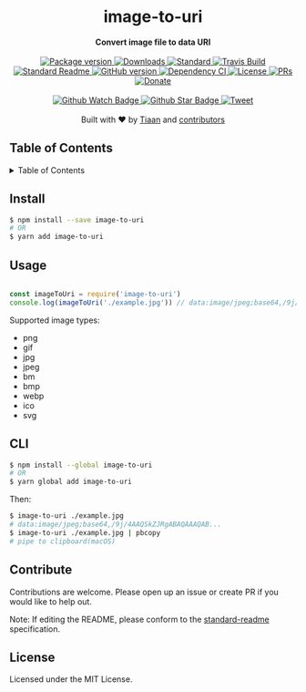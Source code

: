 <h1 align="center">image-to-uri</h1>
<div align="center">
  <strong>Convert image file to data URI</strong>
</div>
<br>
<div align="center">
  <a href="https://npmjs.org/package/image-to-uri">
    <img src="https://img.shields.io/npm/v/image-to-uri.svg?style=flat-square" alt="Package version" />
  </a>
  <a href="https://npmjs.org/package/image-to-uri">
  <img src="https://img.shields.io/npm/dm/image-to-uri.svg?style=flat-square" alt="Downloads" />
  </a>
  <a href="https://github.com/feross/standard">
    <img src="https://img.shields.io/badge/code%20style-standard-brightgreen.svg?style=flat-square" alt="Standard" />
  </a>
  <a href="https://travis-ci.org/tiaanduplessis/image-to-uri">
    <img src="https://img.shields.io/travis/tiaanduplessis/image-to-uri.svg?style=flat-square" alt="Travis Build" />
  </a>
  <a href="https://github.com/RichardLitt/standard-readme)">
    <img src="https://img.shields.io/badge/standard--readme-OK-green.svg?style=flat-square" alt="Standard Readme" />
  </a>
  <a href="https://badge.fury.io/gh/tiaanduplessis%2Fimage-to-uri">
    <img src="https://badge.fury.io/gh/tiaanduplessis%2Fimage-to-uri.svg?style=flat-square" alt="GitHub version" />
  </a>
  <a href="https://dependencyci.com/github/tiaanduplessis/image-to-uri">
    <img src="https://dependencyci.com/github/tiaanduplessis/image-to-uri/badge?style=flat-square" alt="Dependency CI" />
  </a>
  <a href="https://github.com/tiaanduplessis/image-to-uri/blob/master/LICENSE">
    <img src="https://img.shields.io/npm/l/image-to-uri.svg?style=flat-square" alt="License" />
  </a>
  <a href="http://makeapullrequest.com">
    <img src="https://img.shields.io/badge/PRs-welcome-brightgreen.svg?style=flat-square" alt="PRs" />
  </a>
  <a href="https://www.paypal.me/tiaanduplessis/1">
    <img src="https://img.shields.io/badge/$-support-green.svg?style=flat-square" alt="Donate" />
  </a>
</div>
<br>
<div align="center">
  <a href="https://github.com/tiaanduplessis/image-to-uri/watchers">
    <img src="https://img.shields.io/github/watchers/tiaanduplessis/image-to-uri.svg?style=social" alt="Github Watch Badge" />
  </a>
  <a href="https://github.com/tiaanduplessis/image-to-uri/stargazers">
    <img src="https://img.shields.io/github/stars/tiaanduplessis/image-to-uri.svg?style=social" alt="Github Star Badge" />
  </a>
  <a href="https://twitter.com/intent/tweet?text=Check%20out%20image-to-uri!%20https://github.com/tiaanduplessis/image-to-uri%20%F0%9F%91%8D">
    <img src="https://img.shields.io/twitter/url/https/github.com/tiaanduplessis/image-to-uri.svg?style=social" alt="Tweet" />
  </a>
</div>
<br>
<div align="center">
  Built with ❤︎ by <a href="tiaan.beer">Tiaan</a> and <a href="https://github.com/tiaanduplessis/image-to-uri/graphs/contributors">contributors</a>
</div>

<h2>Table of Contents</h2>
<details>
  <summary>Table of Contents</summary>
  <li><a href="#install">Install</a></li>
  <li><a href="#usage">Usage</a></li>
  <li><a href="#cli">CLI</a></li>
  <li><a href="#contribute">Contribute</a></li>
  <li><a href="#license">License</a></li>
</details>

## Install

```sh
$ npm install --save image-to-uri
# OR
$ yarn add image-to-uri
```

## Usage

```js

const imageToUri = require('image-to-uri')
console.log(imageToUri('./example.jpg')) // data:image/jpeg;base64,/9j/4AAQSkZJRgABAQAAAQAB...

```

Supported image types:

- png
- gif
- jpg
- jpeg
- bm
- bmp
- webp
- ico
- svg

## CLI

```sh
$ npm install --global image-to-uri
# OR
$ yarn global add image-to-uri
```

Then:

```sh
$ image-to-uri ./example.jpg
# data:image/jpeg;base64,/9j/4AAQSkZJRgABAQAAAQAB...
$ image-to-uri ./example.jpg | pbcopy
# pipe to clipboard(macOS)
```

## Contribute

Contributions are welcome. Please open up an issue or create PR if you would like to help out.

Note: If editing the README, please conform to the [standard-readme](https://github.com/RichardLitt/standard-readme) specification.

## License

Licensed under the MIT License.
